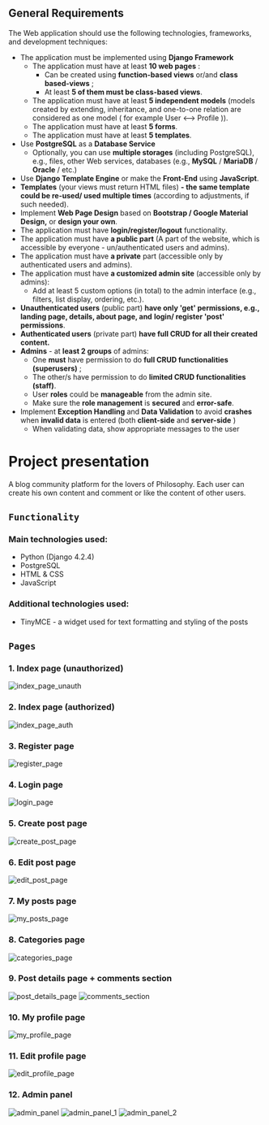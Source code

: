 ## General Requirements

The Web application should use the following technologies, frameworks, and development techniques:

- The application must be implemented using **Django Framework**
    - The application must have at least **10 web pages** :
      - Can be created using **function-based views** or/and **class based-views** ;
      - At least **5 of them must be class-based views**.
    - The application must have at least **5 independent models** (models created by extending, inheritance,
         and one-to-one relation are considered as one model ( for example User <–> Profile )).
    - The application must have at least **5 forms**.
    - The application must have at least **5 templates**.
- Use **PostgreSQL** as a **Database Service**
    - Optionally, you can use **multiple storages** (including PostgreSQL), e.g., files, other Web services,
       databases (e.g., **MySQL** / **MariaDB** / **Oracle** / etc.)
- Use **Django Template Engine** or make the **Front-End** using **JavaScript**.
- **Templates** (your views must return HTML files) **- the same template could be re-used/ used multiple times**
    (according to adjustments, if such needed).
- Implement **Web Page Design** based on **Bootstrap / Google Material Design,** or **design your own**.
- The application must have **login/register/logout** functionality.
- The application must have **a public part** (A part of the website, which is accessible by everyone -
    un/authenticated users and admins).
- The application must have **a private** part (accessible only by authenticated users and admins).
- The application must have **a customized admin site** (accessible only by admins):
    - Add at least 5 custom options (in total) to the admin interface (e.g., filters, list display, ordering, etc.).
- **Unauthenticated users** (public part) **have only 'get' permissions, e.g., landing page, details, about page, and**
    **login/ register 'post' permissions**.
- **Authenticated users** (private part) **have full CRUD for all their created content.**
- **Admins** - at **least 2 groups** of admins:
    - One **must** have permission to do **full CRUD functionalities (superusers)** ;
    - The other/s have permission to do **limited CRUD functionalities (staff)**.
    - User **roles** could be **manageable** from the admin site.
    - Make sure the **role management** is **secured** and **error-safe**.
- Implement **Exception Handling** and **Data Validation** to avoid **crashes** when **invalid data** is entered
    (both **client-side** and **server-side** )
  - When validating data, show appropriate messages to the user


# Project presentation

A blog community platform for the lovers of Philosophy. Each user can create his own content
and comment or like the content of other users.

## <code>Functionality</code>

### Main technologies used:

- Python (Django 4.2.4)
- PostgreSQL
- HTML & CSS
- JavaScript

### Additional technologies used:

- TinyMCE - a widget used for text formatting and styling of the posts

## <code>Pages</code>

### 1. Index page (unauthorized)

![index_page_unauth](https://github.com/b-hristov/PhilosophersBlog_Django_final_project/assets/77896833/03594963-0930-41e5-81bb-45f6963c77b3)

### 2. Index page (authorized)

![index_page_auth](https://github.com/b-hristov/PhilosophersBlog_Django_final_project/assets/77896833/dbc64cec-7544-4b89-9d66-be7777f6c84c)

### 3. Register page

![register_page](https://github.com/b-hristov/PhilosophersBlog_Django_final_project/assets/77896833/545652a9-486e-4aca-9cd7-185b33eb3ade)

### 4. Login page

![login_page](https://github.com/b-hristov/PhilosophersBlog_Django_final_project/assets/77896833/c539d544-8390-44d7-9a6b-d1e2430b7570)

### 5. Create post page

![create_post_page](https://github.com/b-hristov/PhilosophersBlog_Django_final_project/assets/77896833/3b3015d2-f5c8-4629-bf49-e1025b3eb8b0)

### 6. Edit post page

![edit_post_page](https://github.com/b-hristov/PhilosophersBlog_Django_final_project/assets/77896833/0a09b12d-9a67-474f-937e-918d07a2677a)

### 7. My posts page

![my_posts_page](https://github.com/b-hristov/PhilosophersBlog_Django_final_project/assets/77896833/0acdadfa-729f-4173-9be4-01ef3032b2a1)

### 8. Categories page

![categories_page](https://github.com/b-hristov/PhilosophersBlog_Django_final_project/assets/77896833/fd8af4f6-c61b-4f09-834e-9afe6187fe10)

### 9. Post details page + comments section

![post_details_page](https://github.com/b-hristov/PhilosophersBlog_Django_final_project/assets/77896833/1ee8b903-1e05-4eeb-afaf-53a8c94409bc)
![comments_section](https://github.com/b-hristov/PhilosophersBlog_Django_final_project/assets/77896833/0e7d6e00-40b4-493c-b0a5-4c3e284ea230)

### 10. My profile page

![my_profile_page](https://github.com/b-hristov/PhilosophersBlog_Django_final_project/assets/77896833/4b2a3f2f-8061-40a5-9dad-f022fb9b58f9)

### 11. Edit profile page

![edit_profile_page](https://github.com/b-hristov/PhilosophersBlog_Django_final_project/assets/77896833/90f2b4e6-1e68-4875-9fe9-d886785dcbea)

### 12. Admin panel

![admin_panel](https://github.com/b-hristov/PhilosophersBlog_Django_final_project/assets/77896833/49b7123b-1e42-40fb-bd44-8b727de2b771)
![admin_panel_1](https://github.com/b-hristov/PhilosophersBlog_Django_final_project/assets/77896833/082a28ed-6ab4-401a-8f0c-c51dc9c82ede)
![admin_panel_2](https://github.com/b-hristov/PhilosophersBlog_Django_final_project/assets/77896833/8b469704-c3ef-42b2-9f1a-f762f678af8b)